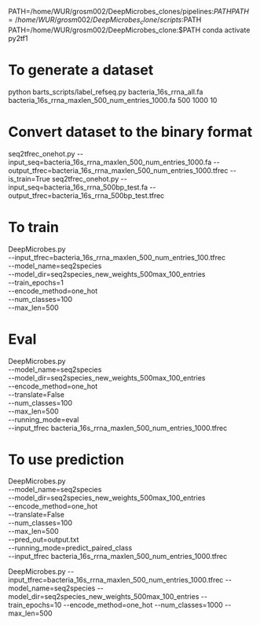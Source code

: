 PATH=/home/WUR/grosm002/DeepMicrobes_clones/pipelines:$PATH
PATH=/home/WUR/grosm002/DeepMicrobes_clone/scripts:$PATH
PATH=/home/WUR/grosm002/DeepMicrobes_clone:$PATH
conda activate py2tf1

# To generate a dataset
python barts_scripts/label_refseq.py bacteria_16s_rrna_all.fa bacteria_16s_rrna_maxlen_500_num_entries_1000.fa 500 1000 10

# Convert dataset to the binary format 
seq2tfrec_onehot.py --input_seq=bacteria_16s_rrna_maxlen_500_num_entries_1000.fa --output_tfrec=bacteria_16s_rrna_maxlen_500_num_entries_1000.tfrec --is_train=True
seq2tfrec_onehot.py --input_seq=bacteria_16s_rrna_500bp_test.fa --output_tfrec=bacteria_16s_rrna_500bp_test.tfrec
# To train
DeepMicrobes.py \
--input_tfrec=bacteria_16s_rrna_maxlen_500_num_entries_100.tfrec \
--model_name=seq2species \
--model_dir=seq2species_new_weights_500max_100_entries \
--train_epochs=1 \
--encode_method=one_hot \
--num_classes=100 \
--max_len=500

# Eval
DeepMicrobes.py \
--model_name=seq2species \
--model_dir=seq2species_new_weights_500max_100_entries \
--encode_method=one_hot \
--translate=False \
--num_classes=100 \
--max_len=500 \
--running_mode=eval \
--input_tfrec bacteria_16s_rrna_maxlen_500_num_entries_1000.tfrec


# To use prediction
DeepMicrobes.py \
--model_name=seq2species \
--model_dir=seq2species_new_weights_500max_100_entries \
--encode_method=one_hot \
--translate=False \
--num_classes=100 \
--max_len=500 \
--pred_out=output.txt \
--running_mode=predict_paired_class \
--input_tfrec bacteria_16s_rrna_maxlen_500_num_entries_1000.tfrec



DeepMicrobes.py --input_tfrec=bacteria_16s_rrna_maxlen_500_num_entries_1000.tfrec --model_name=seq2species --model_dir=seq2species_new_weights_500max_100_entries --train_epochs=10 --encode_method=one_hot --num_classes=1000 --max_len=500
